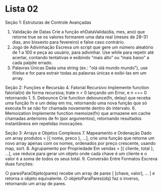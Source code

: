 # Lista 02

Seção 1: Estruturas de Controle Avançadas
1. Validação de Datas
Crie a função ehDataValida(dia, mes, ano) que retorne true se os valores
formarem uma data real (meses de 28–31 dias, ano bissexto para
fevereiro) e false caso contrário.
2. Jogo de Adivinhação
Escreva um script que gere um número aleatório de 1 a 100 e peça ao
usuário, para adivinhar. Use while para repetir até acertar, contando
tentativas e exibindo “mais alto” ou “mais baixo” a cada palpite errado.
3. Palavras Únicas
Dada uma string (ex.: "olá olá mundo mundo"), use if/else e for para extrair
todas as palavras únicas e exibi-las em um array.

Seção 2: Funções e Recursão
4. Fatorial Recursivo
Implemente function fatorial(n) de forma recursiva; trate n < 0 lançando
um Error, e n === 0 retornando 1.
5. Debounce
Crie function debounce(fn, delay) que receba uma função fn e um delay
em ms, retornando uma nova função que só executa fn se não for
chamada novamente dentro do intervalo.
6. Memoization
Implemente function memoize(fn) que armazene em cache chamadas
anteriores de fn (por argumentos), retornando resultados instantâneos em
repetidas invocações.

Seção 3: Arrays e Objetos Complexos
7. Mapeamento e Ordenação
Dado um array produtos = [{ nome, preco }, ...], crie uma função que
retorne um novo array apenas com os nomes, ordenados por preço
crescente, usando map, sort.
8. Agrupamento por Propriedade
Em vendas = [{ cliente, total }, ...], use reduce para gerar um objeto onde
cada chave é um cliente e o valor é a soma de todos os seus total.
9. Conversão Entre Formatos
Escreva duas funções:

○ paresParaObjeto(pares) recebe um array de pares [ [chave,
valor], ... ] e retorna o objeto equivalente.
○ objetoParaPares(obj) faz o inverso, retornando um array de
pares.
